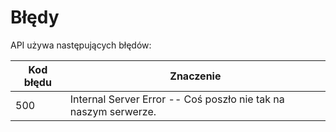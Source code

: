 # Błędy

API używa następujących błędów:

Kod błędu | Znaczenie
---------- | -------
500 | Internal Server Error -- Coś poszło nie tak na naszym serwerze.
